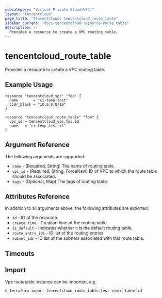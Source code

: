 ```yaml
---
subcategory: "Virtual Private Cloud(VPC)"
layout: "tencentcloud"
page_title: "TencentCloud: tencentcloud_route_table"
sidebar_current: "docs-tencentcloud-resource-route_table"
description: |-
  Provides a resource to create a VPC routing table.
---
```


# tencentcloud_route_table

Provides a resource to create a VPC routing table.

## Example Usage

```hcl
resource "tencentcloud_vpc" "foo" {
  name       = "ci-temp-test"
  cidr_block = "10.0.0.0/16"
}

resource "tencentcloud_route_table" "foo" {
  vpc_id = tencentcloud_vpc.foo.id
  name   = "ci-temp-test-rt"
}
```

## Argument Reference

The following arguments are supported:

* `name` - (Required, String) The name of routing table.
* `vpc_id` - (Required, String, ForceNew) ID of VPC to which the route table should be associated.
* `tags` - (Optional, Map) The tags of routing table.

## Attributes Reference

In addition to all arguments above, the following attributes are exported:

* `id` - ID of the resource.
* `create_time` - Creation time of the routing table.
* `is_default` - Indicates whether it is the default routing table.
* `route_entry_ids` - ID list of the routing entries.
* `subnet_ids` - ID list of the subnets associated with this route table.


## Timeouts

<no value>


## Import

Vpc routetable instance can be imported, e.g.

```
$ terraform import tencentcloud_route_table.test route_table_id
```

